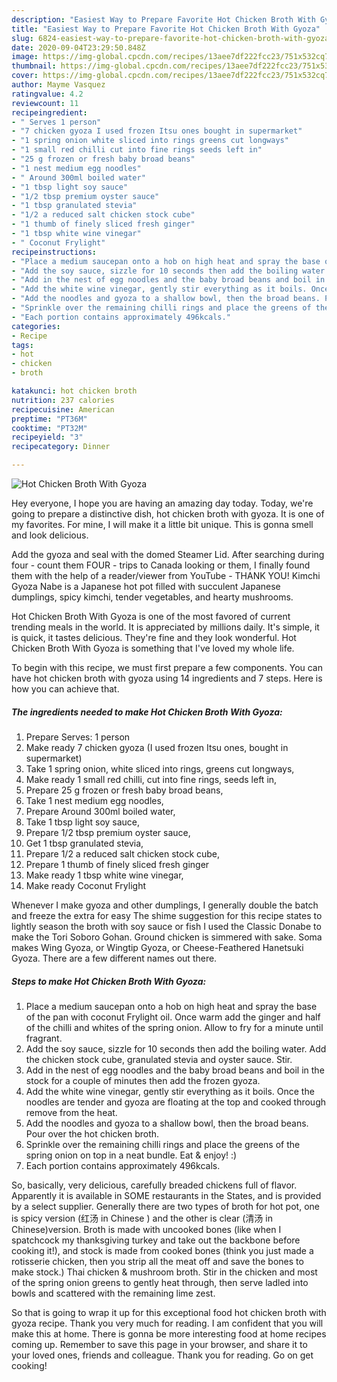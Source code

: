 ```yaml
---
description: "Easiest Way to Prepare Favorite Hot Chicken Broth With Gyoza"
title: "Easiest Way to Prepare Favorite Hot Chicken Broth With Gyoza"
slug: 6824-easiest-way-to-prepare-favorite-hot-chicken-broth-with-gyoza
date: 2020-09-04T23:29:50.848Z
image: https://img-global.cpcdn.com/recipes/13aee7df222fcc23/751x532cq70/hot-chicken-broth-with-gyoza-recipe-main-photo.jpg
thumbnail: https://img-global.cpcdn.com/recipes/13aee7df222fcc23/751x532cq70/hot-chicken-broth-with-gyoza-recipe-main-photo.jpg
cover: https://img-global.cpcdn.com/recipes/13aee7df222fcc23/751x532cq70/hot-chicken-broth-with-gyoza-recipe-main-photo.jpg
author: Mayme Vasquez
ratingvalue: 4.2
reviewcount: 11
recipeingredient:
- " Serves 1 person"
- "7 chicken gyoza I used frozen Itsu ones bought in supermarket"
- "1 spring onion white sliced into rings greens cut longways"
- "1 small red chilli cut into fine rings seeds left in"
- "25 g frozen or fresh baby broad beans"
- "1 nest medium egg noodles"
- " Around 300ml boiled water"
- "1 tbsp light soy sauce"
- "1/2 tbsp premium oyster sauce"
- "1 tbsp granulated stevia"
- "1/2 a reduced salt chicken stock cube"
- "1 thumb of finely sliced fresh ginger"
- "1 tbsp white wine vinegar"
- " Coconut Frylight"
recipeinstructions:
- "Place a medium saucepan onto a hob on high heat and spray the base of the pan with coconut Frylight oil. Once warm add the ginger and half of the chilli and whites of the spring onion. Allow to fry for a minute until fragrant."
- "Add the soy sauce, sizzle for 10 seconds then add the boiling water. Add the chicken stock cube, granulated stevia and oyster sauce. Stir."
- "Add in the nest of egg noodles and the baby broad beans and boil in the stock for a couple of minutes then add the frozen gyoza."
- "Add the white wine vinegar, gently stir everything as it boils. Once the noodles are tender and gyoza are floating at the top and cooked through remove from the heat."
- "Add the noodles and gyoza to a shallow bowl, then the broad beans. Pour over the hot chicken broth."
- "Sprinkle over the remaining chilli rings and place the greens of the spring onion on top in a neat bundle. Eat &amp; enjoy! :)"
- "Each portion contains approximately 496kcals."
categories:
- Recipe
tags:
- hot
- chicken
- broth

katakunci: hot chicken broth 
nutrition: 237 calories
recipecuisine: American
preptime: "PT36M"
cooktime: "PT32M"
recipeyield: "3"
recipecategory: Dinner

---
```



![Hot Chicken Broth With Gyoza](https://img-global.cpcdn.com/recipes/13aee7df222fcc23/751x532cq70/hot-chicken-broth-with-gyoza-recipe-main-photo.jpg)

Hey everyone, I hope you are having an amazing day today. Today, we're going to prepare a distinctive dish, hot chicken broth with gyoza. It is one of my favorites. For mine, I will make it a little bit unique. This is gonna smell and look delicious.

Add the gyoza and seal with the domed Steamer Lid. After searching during four - count them FOUR - trips to Canada looking or them, I finally found them with the help of a reader/viewer from YouTube - THANK YOU! Kimchi Gyoza Nabe is a Japanese hot pot filled with succulent Japanese dumplings, spicy kimchi, tender vegetables, and hearty mushrooms.

Hot Chicken Broth With Gyoza is one of the most favored of current trending meals in the world. It is appreciated by millions daily. It's simple, it is quick, it tastes delicious. They're fine and they look wonderful. Hot Chicken Broth With Gyoza is something that I've loved my whole life.


To begin with this recipe, we must first prepare a few components. You can have hot chicken broth with gyoza using 14 ingredients and 7 steps. Here is how you can achieve that.

<!--inarticleads1-->

##### The ingredients needed to make Hot Chicken Broth With Gyoza:

1. Prepare  Serves: 1 person
1. Make ready 7 chicken gyoza (I used frozen Itsu ones, bought in supermarket)
1. Take 1 spring onion, white sliced into rings, greens cut longways,
1. Make ready 1 small red chilli, cut into fine rings, seeds left in,
1. Prepare 25 g frozen or fresh baby broad beans,
1. Take 1 nest medium egg noodles,
1. Prepare  Around 300ml boiled water,
1. Take 1 tbsp light soy sauce,
1. Prepare 1/2 tbsp premium oyster sauce,
1. Get 1 tbsp granulated stevia,
1. Prepare 1/2 a reduced salt chicken stock cube,
1. Prepare 1 thumb of finely sliced fresh ginger
1. Make ready 1 tbsp white wine vinegar,
1. Make ready  Coconut Frylight


Whenever I make gyoza and other dumplings, I generally double the batch and freeze the extra for easy The shime suggestion for this recipe states to lightly season the broth with soy sauce or fish I used the Classic Donabe to make the Tori Soboro Gohan. Ground chicken is simmered with sake. Soma makes Wing Gyoza, or Wingtip Gyoza, or Cheese-Feathered Hanetsuki Gyoza. There are a few different names out there. 

<!--inarticleads2-->

##### Steps to make Hot Chicken Broth With Gyoza:

1. Place a medium saucepan onto a hob on high heat and spray the base of the pan with coconut Frylight oil. Once warm add the ginger and half of the chilli and whites of the spring onion. Allow to fry for a minute until fragrant.
1. Add the soy sauce, sizzle for 10 seconds then add the boiling water. Add the chicken stock cube, granulated stevia and oyster sauce. Stir.
1. Add in the nest of egg noodles and the baby broad beans and boil in the stock for a couple of minutes then add the frozen gyoza.
1. Add the white wine vinegar, gently stir everything as it boils. Once the noodles are tender and gyoza are floating at the top and cooked through remove from the heat.
1. Add the noodles and gyoza to a shallow bowl, then the broad beans. Pour over the hot chicken broth.
1. Sprinkle over the remaining chilli rings and place the greens of the spring onion on top in a neat bundle. Eat &amp; enjoy! :)
1. Each portion contains approximately 496kcals.


So, basically, very delicious, carefully breaded chickens full of flavor. Apparently it is available in SOME restaurants in the States, and is provided by a select supplier. Generally there are two types of broth for hot pot, one is spicy version (红汤 in Chinese ) and the other is clear (清汤 in Chinese)version. Broth is made with uncooked bones (like when I spatchcock my thanksgiving turkey and take out the backbone before cooking it!), and stock is made from cooked bones (think you just made a rotisserie chicken, then you strip all the meat off and save the bones to make stock.) Thai chicken &amp; mushroom broth. Stir in the chicken and most of the spring onion greens to gently heat through, then serve ladled into bowls and scattered with the remaining lime zest. 

So that is going to wrap it up for this exceptional food hot chicken broth with gyoza recipe. Thank you very much for reading. I am confident that you will make this at home. There is gonna be more interesting food at home recipes coming up. Remember to save this page in your browser, and share it to your loved ones, friends and colleague. Thank you for reading. Go on get cooking!
